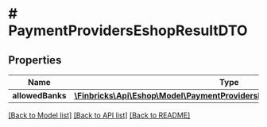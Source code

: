 # # PaymentProvidersEshopResultDTO

## Properties

Name | Type | Description | Notes
------------ | ------------- | ------------- | -------------
**allowedBanks** | [**\Finbricks\Api\Eshop\Model\PaymentProvidersEshopResultDTOAllowedBanks[]**](PaymentProvidersEshopResultDTOAllowedBanks.md) |  | [optional]

[[Back to Model list]](../../README.md#models) [[Back to API list]](../../README.md#endpoints) [[Back to README]](../../README.md)
